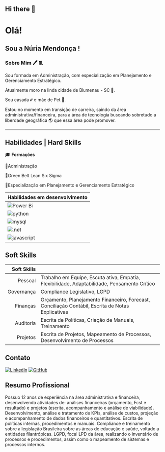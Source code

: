 ## Hi there 👋

# Olá!

## Sou a **Núria Mendonça** !

### Sobre Mim 🖊️ ♏

Sou formada em Administração, com especialização em Planejamento e Gerenciamento Estratégico.

Atualmente moro na linda cidade de Blumenau - SC 🍻.

Sou casada 💕 e mãe de Pet 🐶.

Estou no momento em transição de carreira, saindo da área administrativa/financeira, para a área de tecnologia buscando sobretudo a liberdade geográfica 🌎 que essa área pode promover.

***

## Habilidades | Hard Skills

🎓 **Formações**

💠Administração

💠Green Belt Lean Six Sigma

💠Especialização em Planejamento e Gerenciamento Estratégico



|Habilidades em desenvolvimento |
|--------------------|
| ![Power Bi](https://img.shields.io/badge/power_bi-F2C811?style=for-the-badge&logo=powerbi&logoColor=black) | 
|![python](https://img.shields.io/badge/python-3670A0?style=for-the-badge&logo=python&logoColor=ffdd54)|
|<img align="center" alt="mysql" src="https://img.shields.io/badge/MySQL-00000F?style=for-the-badge&logo=mysql&logoColor=white"/> |
|<img align="center" alt=".net" src="https://img.shields.io/badge/.NET-5C2D91?style=for-the-badge&logo=.net&logoColor=white"/>|
|<img align="center" alt="javascript" src="https://img.shields.io/badge/JavaScript-F7DF1E?style=for-the-badge&logo=javascript&logoColor=black"/>|


## Soft Skills


  Soft Skills|                                   |
| --------------: | ------------------------------------------ |
|       Pessoal | Trabalho em Equipe, Escuta ativa, Empatia,  Flexibilidade, Adaptabilidade, Pensamento Crítico                    |
|        Governança | Compliance Legislativo, LGPD |
|      Finanças | Orçamento, Planejamento Financeiro, Forecast, Conciliação Contábil, Escrita de Notas Explicativas                  |
| Auditoria | Escrita de Políticas, Criação de Manuais, Treinamento                |
|     Projetos | Escrita de Projetos, Mapeamento de Processos, Desenvolvimento de Processos                                |



## Contato

[![LinkedIn](https://img.shields.io/badge/LinkedIn-0077B5?style=for-the-badge&logo=linkedin&logoColor=white)](https://www.linkedin.com/in/núria-mendonça-65563246/)
[![GitHub](https://img.shields.io/badge/GitHub-100000?style=for-the-badge&logo=github&logoColor=white)](https://github.com/nuriamendonca)



## Resumo Profissional

Possuo 12 anos de experiência na área administrativa e financeira, desenvolvendo atividades de: análises financeiras (orçamento, Fcst e resultado) e projetos (escrita, acompanhamento e análise de viabilidade). Desenvolvimento, análise e tratamento de KPIs, análise de custos, projeção e acompanhamento de dados financeiros e quantitativos. Escrita de políticas internas, procedimentos e manuais. Compliance e treinamento sobre a legislação Brasileira sobre as áreas de educação e saúde, voltado a entidades filantrópicas. LGPD, focal LPD da área, realizando o inventário de processos e procedimentos, assim como o mapeamento de sistemas e processos internos.











